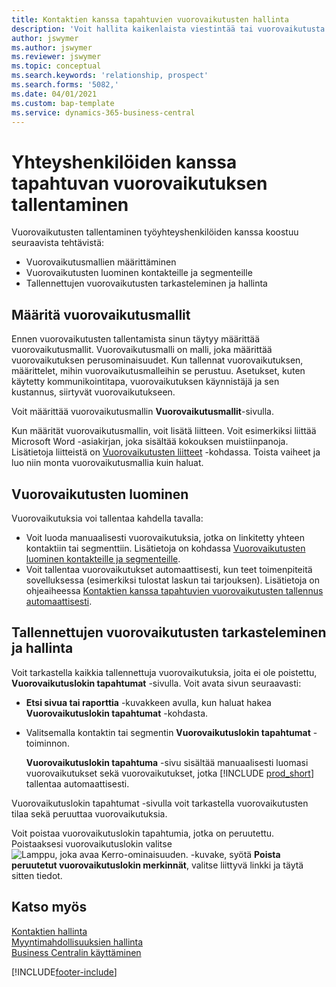 ```yaml
---
title: Kontaktien kanssa tapahtuvien vuorovaikutusten hallinta
description: 'Voit hallita kaikenlaista viestintää tai vuorovaikutusta yrityksesi ja kontaktiesi välillä, kuten kirjeenvaihtoa, puheluja ja kokouksia.'
author: jswymer
ms.author: jswymer
ms.reviewer: jswymer
ms.topic: conceptual
ms.search.keywords: 'relationship, prospect'
ms.search.forms: '5082,'
ms.date: 04/01/2021
ms.custom: bap-template
ms.service: dynamics-365-business-central
---
```

# Yhteyshenkilöiden kanssa tapahtuvan vuorovaikutuksen tallentaminen

Vuorovaikutusten tallentaminen työyhteyshenkilöiden kanssa koostuu seuraavista tehtävistä:

* Vuorovaikutusmallien määrittäminen  
* Vuorovaikutusten luominen kontakteille ja segmenteille  
* Tallennettujen vuorovaikutusten tarkasteleminen ja hallinta  

## Määritä vuorovaikutusmallit

Ennen vuorovaikutusten tallentamista sinun täytyy määrittää vuorovaikutusmallit. Vuorovaikutusmalli on malli, joka määrittää vuorovaikutuksen perusominaisuudet. Kun tallennat vuorovaikutuksen, määrittelet, mihin vuorovaikutusmalleihin se perustuu. Asetukset, kuten käytetty kommunikointitapa, vuorovaikutuksen käynnistäjä ja sen kustannus, siirtyvät vuorovaikutukseen.

Voit määrittää vuorovaikutusmallin **Vuorovaikutusmallit**-sivulla.

Kun määrität vuorovaikutusmallin, voit lisätä liitteen. Voit esimerkiksi liittää Microsoft Word -asiakirjan, joka sisältää kokouksen muistiinpanoja. Lisätietoja liitteistä on [Vuorovaikutusten liitteet](marketing-interaction-attachments.md) -kohdassa. Toista vaiheet ja luo niin monta vuorovaikutusmallia kuin haluat.  

## Vuorovaikutusten luominen

Vuorovaikutuksia voi tallentaa kahdella tavalla:

* Voit luoda manuaalisesti vuorovaikutuksia, jotka on linkitetty yhteen kontaktiin tai segmenttiin. Lisätietoja on kohdassa [Vuorovaikutusten luominen kontakteille ja segmenteille](marketing-how-create-interactions.md).  
* Voit tallentaa vuorovaikutukset automaattisesti, kun teet toimenpiteitä sovelluksessa (esimerkiksi tulostat laskun tai tarjouksen). Lisätietoja on ohjeaiheessa [Kontaktien kanssa tapahtuvien vuorovaikutusten tallennus automaattisesti](marketing-auto-record-interactions.md).

## Tallennettujen vuorovaikutusten tarkasteleminen ja hallinta

Voit tarkastella kaikkia tallennettuja vuorovaikutuksia, joita ei ole poistettu, **Vuorovaikutuslokin tapahtumat** -sivulla. Voit avata sivun seuraavasti:

* **Etsi sivua tai raporttia** -kuvakkeen avulla, kun haluat hakea **Vuorovaikutuslokin tapahtumat** -kohdasta.
* Valitsemalla kontaktin tai segmentin **Vuorovaikutuslokin tapahtumat** -toiminnon.

  **Vuorovaikutuslokin tapahtuma** -sivu sisältää manuaalisesti luomasi vuorovaikutukset sekä vuorovaikutukset, jotka [!INCLUDE [prod_short](includes/prod_short.md)] tallentaa automaattisesti.

Vuorovaikutuslokin tapahtumat -sivulla voit tarkastella vuorovaikutusten tilaa sekä peruuttaa vuorovaikutuksia.

Voit poistaa vuorovaikutuslokin tapahtumia, jotka on peruutettu. Poistaaksesi vuorovaikutuslokin valitse ![Lamppu, joka avaa Kerro-ominaisuuden.](media/ui-search/search_small.png "Kerro, mitä haluat tehdä") -kuvake, syötä **Poista peruutetut vuorovaikutuslokin merkinnät**, valitse liittyvä linkki ja täytä sitten tiedot.

## Katso myös

[Kontaktien hallinta](marketing-contacts.md)  
[Myyntimahdollisuuksien hallinta](marketing-manage-sales-opportunities.md)  
[Business Centralin käyttäminen](ui-work-product.md)  


[!INCLUDE[footer-include](includes/footer-banner.md)]
